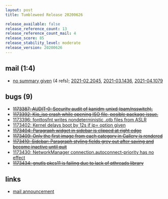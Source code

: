 ```yaml
---
layout: post
title: Tumbleweed Release 20200626

release_available: false
release_reference_count: 13
release_reference_count_mail: 4
release_score: 85
release_stability_level: moderate
release_version: 20200626
---
```


## mail (1:4)

- [no summary given](https://github.com/boombatower/tumbleweed-review/issues/10) (4 refs); [2021-02.2045](https://github.com/boombatower/tumbleweed-review/issues/10), [2021-03.1436](https://github.com/boombatower/tumbleweed-review/issues/10), [2021-04.1079](https://github.com/boombatower/tumbleweed-review/issues/10)

## bugs (9)

<!--more-->

- ~~[1173387: AUDIT-0: Security audit of kanidm-unixd (pam/nsswitch).](https://bugzilla.opensuse.org/show_bug.cgi?id=1173387)~~
- ~~[1173392: Kio_iso crash while opening ISO file, posible package issue.](https://bugzilla.opensuse.org/show_bug.cgi?id=1173392)~~
- [1173396: fonttosfnt writes nondeterministic .otb files from ASLR](https://bugzilla.opensuse.org/show_bug.cgi?id=1173396)
- [1173402: Kernel delays boot by 12s if ip= option given](https://bugzilla.opensuse.org/show_bug.cgi?id=1173402)
- ~~[1173404: Paragraph widget in sidebar is clipped at right edge](https://bugzilla.opensuse.org/show_bug.cgi?id=1173404)~~
- ~~[1173409: Only the first image from each category in Gallery is rendered](https://bugzilla.opensuse.org/show_bug.cgi?id=1173409)~~
- ~~[1173410: Sidebar: Paragraph styling fields grey out after saving and become inactive until quit](https://bugzilla.opensuse.org/show_bug.cgi?id=1173410)~~
- [1173430: NetworkManager connection.autoconnect-priority has no effect](https://bugzilla.opensuse.org/show_bug.cgi?id=1173430)
- ~~[1173434: gnutls pkcs11 is failing due to lack of pthreads library](https://bugzilla.opensuse.org/show_bug.cgi?id=1173434)~~



## links

- [mail announcement](https://github.com/boombatower/tumbleweed-review/issues/10)
